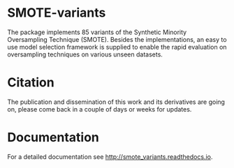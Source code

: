 # SMOTE-variants

The package implements 85 variants of the Synthetic Minority Oversampling Technique (SMOTE). Besides the implementations, an easy to use model selection framework is supplied to enable the rapid evaluation on oversampling techniques on various unseen datasets.

# Citation

The publication and dissemination of this work and its derivatives are going on, please come back in a couple of days or weeks for updates.

# Documentation

For a detailed documentation see http://smote_variants.readthedocs.io.
